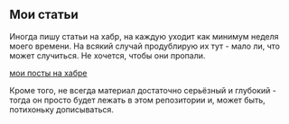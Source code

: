 ## Мои статьи


Иногда пишу статьи на хабр, на каждую уходит как минимум неделя моего времени. На всякий случай продублирую их тут - мало ли, что может случиться. Не хочется, чтобы они пропали.

[мои посты на хабре](https://habr.com/ru/users/lgorSL/posts/)

Кроме того, не всегда материал достаточно серьёзный и глубокий - тогда он просто будет лежать в этом репозитории и, может быть, потихоньку дописываться.

